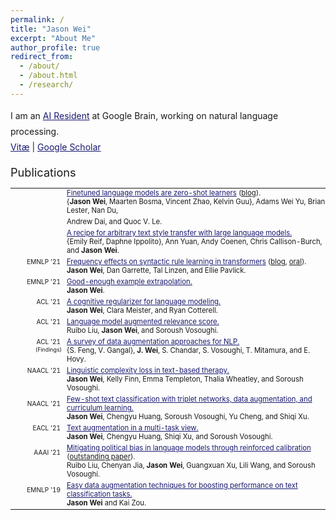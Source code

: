 ```yaml
---
permalink: /
title: "Jason Wei"
excerpt: "About Me"
author_profile: true
redirect_from: 
  - /about/
  - /about.html
  - /research/
---
```


<html>
<style>
table, th, td {
  border:0px solid black;
  padding:0;
  border-collapse:collapse;
  font-size: 0.9em;
}
</style>
  
<body>
  
<p style="margin-bottom: 1.2em; line-height: 1.8">
I am an <a href="https://research.google/careers/ai-residency/" style="color:#191970" target="_blank">AI Resident</a> at Google Brain, working on natural language processing.<br>
<a href="https://jasonwei20.github.io/files/current-jason-wei-cv.pdf" style="color:#191970" target="_blank">Vitæ</a> 
| <a href="https://scholar.google.com/citations?user=wA5TK_0AAAAJ&hl=en" style="color:#191970" target="_blank">Google Scholar</a> 
</p>

<span style="font-size:1.3em">Publications</span>
<table style="width:100%">
  <tr>
    <td style="width:80px; text-align:right; padding-right:10px; font-size:0.8em"> </td>
    <td><a href="https://openreview.net/forum?id=gEZrGCozdqR" style="color:#191970" target="_blank">Finetuned language models are zero-shot learners</a> (<a href="https://ai.googleblog.com/2021/10/introducing-flan-more-generalizable.html" target="_blank">blog</a>).</td>
  </tr>
  <tr>
    <td></td>
    <td style="padding-bottom:4px">{<b>Jason Wei</b>, Maarten Bosma, Vincent Zhao, Kelvin Guu}, Adams Wei Yu, Brian Lester, Nan Du,</td>
  <tr>
    <td></td>
    <td style="padding-bottom:4px">Andrew Dai, and Quoc V. Le.</td>
  </tr>
  <tr>
    <td style="width:80px; text-align:right; padding-right:10px; font-size:0.8em"> </td>
    <td><a href="https://arxiv.org/pdf/2109.03910" style="color:#191970" target="_blank">A recipe for arbitrary text style transfer with large language models.</a></td>
  </tr>
  <tr>
    <td></td>
    <td style="padding-bottom:4px">{Emily Reif, Daphne Ippolito}, Ann Yuan, Andy Coenen, Chris Callison-Burch, and <b>Jason Wei</b>.</td>
  </tr>
  <tr>
    <td style="width:80px; text-align:right; padding-right:10px; font-size:0.8em">EMNLP '21</td>
    <td><a href="https://aclanthology.org/2021.emnlp-main.72/" style="color:#191970" target="_blank">Frequency effects on syntactic rule learning in transformers</a> (<a href="https://ai.googleblog.com/2021/12/evaluating-syntactic-abilities-of.html" target="_blank">blog</a>, <a href="https://screencast-o-matic.com/watch/cr6QnuVXYT1" target="_blank">oral</a>).</td>
  </tr>
  <tr>
    <td></td>
    <td style="padding-bottom:4px"><b>Jason Wei</b>, Dan Garrette, Tal Linzen, and Ellie Pavlick. </td>
    
  </tr>
  <tr>
    <td style="width:80px; text-align:right; padding-right:10px; font-size:0.8em">EMNLP '21</td>
    <td><a href="https://aclanthology.org/2021.emnlp-main.479/" style="color:#191970" target="_blank">Good-enough example extrapolation.</a></td>
  </tr>
  <tr>
    <td></td>
    <td style="padding-bottom:4px"><b>Jason Wei</b>.</td>
  </tr>
  <tr>
    <td style="width:80px; text-align:right; padding-right:10px; font-size:0.8em">ACL '21</td>
    <td><a href="https://aclanthology.org/2021.acl-long.404/" style="color:#191970" target="_blank">A cognitive regularizer for language modeling.</a></td>
  </tr>
  <tr>
    <td></td>
    <td style="padding-bottom:4px"><b>Jason Wei</b>, Clara Meister, and Ryan Cotterell.</td>
  </tr>
  <tr>
    <td style="width:80px; text-align:right; padding-right:10px; font-size:0.8em">ACL '21</td>
    <td><a href="https://aclanthology.org/2021.acl-long.521/" style="color:#191970" target="_blank">Language model augmented relevance score.</a></td>
  </tr>
  <tr>
    <td></td>
    <td style="padding-bottom:4px">Ruibo Liu, <b>Jason Wei</b>, and Soroush Vosoughi.</td>
  </tr>
  <tr>
    <td style="width:80px; text-align:right; padding-right:10px; font-size:0.8em">ACL '21</td>
    <td><a href="https://aclanthology.org/2021.findings-acl.84/" style="color:#191970" target="_blank">A survey of data augmentation approaches for NLP.</a></td>
  </tr>
  <tr>
    <td style="width:80px; text-align:right; padding-right:8px; font-size:0.7em; vertical-align:top">(Findings)</td>
    <td style="padding-bottom:4px">{S. Feng, V. Gangal}, <b>J. Wei</b>, S. Chandar, S. Vosoughi, T. Mitamura, and E. Hovy.</td>
  </tr>
  <tr>
    <td style="width:80px; text-align:right; padding-right:10px; font-size:0.8em">NAACL '21</td>
    <td><a href="http://dx.doi.org/10.18653/v1/2021.naacl-main.352" style="color:#191970" target="_blank">Linguistic complexity loss in text-based therapy.</a></td>
  </tr>
  <tr>
    <td></td>
    <td style="padding-bottom:4px"><b>Jason Wei</b>, Kelly Finn, Emma Templeton, Thalia Wheatley, and Soroush Vosoughi.</td>
  </tr>
  <tr>
    <td style="width:80px; text-align:right; padding-right:10px; font-size:0.8em">NAACL '21</td>
    <td><a href="http://dx.doi.org/10.18653/v1/2021.naacl-main.434" style="color:#191970" target="_blank">Few-shot text classification with triplet networks, data augmentation, and curriculum learning.</a></td>
  </tr>
  <tr>
    <td></td>
    <td style="padding-bottom:4px"><b>Jason Wei</b>, Chengyu Huang, Soroush Vosoughi, Yu Cheng, and Shiqi Xu.</td>
  </tr>
  <tr>
    <td style="width:80px; text-align:right; padding-right:10px; font-size:0.8em">EACL '21</td>
    <td><a href="https://www.aclweb.org/anthology/2021.eacl-main.252/" style="color:#191970" target="_blank">Text augmentation in a multi-task view.</a></td>
  </tr>
  <tr>
    <td></td>
    <td style="padding-bottom:4px"><b>Jason Wei</b>, Chengyu Huang, Shiqi Xu, and Soroush Vosoughi.</td>
  </tr>
  <tr>
    <td style="width:80px; text-align:right; padding-right:10px; font-size:0.8em">AAAI '21</td>
    <td><a href="https://arxiv.org/pdf/2104.14795.pdf" style="color:#191970" target="_blank">Mitigating political bias in language models through reinforced calibration</a> (<a href="https://aaai.org/Awards/paper.php" target="_blank">outstanding paper</a>).</td>
  </tr>
  <tr>
    <td></td>
    <td style="padding-bottom:4px">Ruibo Liu, Chenyan Jia, <b>Jason Wei</b>, Guangxuan Xu, Lili Wang, and Soroush Vosoughi.</td>
  </tr>
  <tr>
    <td style="width:80px; text-align:right; padding-right:10px; font-size:0.8em">EMNLP '19</td>
    <td><a href="http://dx.doi.org/10.18653/v1/D19-1670" style="color:#191970" target="_blank">Easy data augmentation techniques for boosting performance on text classification tasks.</a></td>
  </tr>
  <tr>
    <td></td>
    <td style="padding-bottom:3px"><b>Jason Wei</b> and Kai Zou.</td>
  </tr>
</table>

</body>
</html>


<!-- | <a href="https://jasonwei20.github.io/personal/" style="color:#191970" target="_blank">Personal</a> -->

<!-- Global site tag (gtag.js) - Google Analytics -->
<script async src="https://www.googletagmanager.com/gtag/js?id=UA-146397444-1"></script>
<script>
  window.dataLayer = window.dataLayer || [];
  function gtag(){dataLayer.push(arguments);}
  gtag('js', new Date());

  gtag('config', 'UA-146397444-1');
</script>
